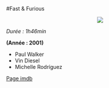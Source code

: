 #Fast & Furious

<center><img src ="https://static.rogerebert.com/uploads/movie/movie_poster/the-fast-and-the-furious-2001/large_3cucyEuLOOjjJ8nem5facsTEy68.jpg" align = "center"/></center>

*Durée : 1h46min*

**(Année : 2001)**

* Paul Walker
* Vin Diesel
* Michelle Rodríguez

[Page imdb](http://www.imdb.com/title/tt0232500/)
